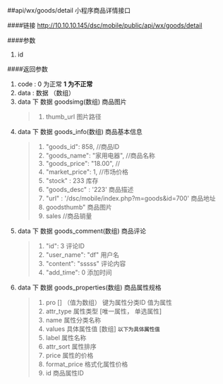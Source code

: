 ##api/wx/goods/detail  小程序商品详情接口

####链接
     http://10.10.10.145/dsc/mobile/public/api/wx/goods/detail

####参数
1. id


####返回参数
1. code : 0 为正常   **1 为不正常**
2. data  : 数据 （数组）
3. data 下 数据 goodsimg(数组)   商品图片
    > 1. thumb_url  图片路径
4. data 下 数据  goods_info(数组)      商品基本信息
    > 1. "goods_id": 858,    //商品ID
    > 2. "goods_name": "家用电器",    //商品名称
    > 3. "goods_price": "18.00",   //
    > 4. "market_price": 1,   //市场价格
    > 5. "stock"  :  233 库存
    > 6. "goods_desc" : '223'   商品描述
    > 7. "url"    : '/dsc/mobile/index.php?m=goods&id=700'   商品地址
    > 8.  goodsthumb"    商品图片
    > 9. sales    //商品销量
5. data 下 数据  goods_comment(数组)      商品评论
    > 1. "id": 3    评论ID
    > 2. "user_name": "df"  用户名
    > 3. "content": "sssss"    评论内容
    > 4. "add_time": 0   添加时间
6. data 下 数据  goods_properties(数组)      商品属性规格
    > 1. pro   []  （值为数组）  键为属性分类ID  值为属性
    > 2. attr_type   属性类型  [唯一属性， 单选属性]
    > 3. name   属性分类名称
    > 4. values  具体属性值  [数组]    **`以下为具体属性值`**
    > 5. label  属性名称
    > 6. attr_sort  属性排序
    > 7. price   属性的价格
    > 8. format_price   格式化属性价格
    > 9. id  商品属性ID


